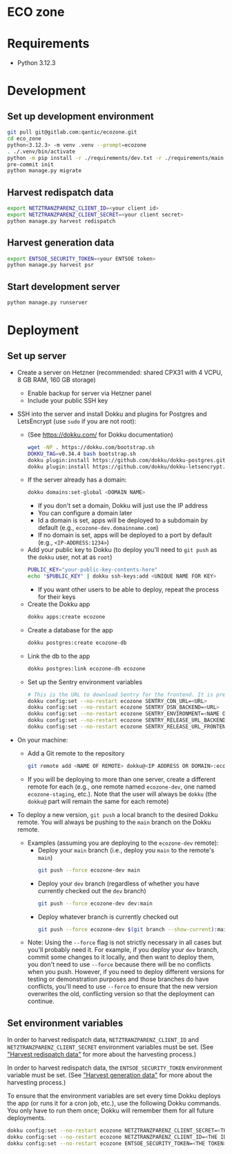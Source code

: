 # ECO zone

# Requirements

- Python 3.12.3

# Development

## Set up development environment

```bash
git pull git@gitlab.com:qantic/ecozone.git
cd eco_zone
python<3.12.3> -m venv .venv --prompt=ecozone
. ./.venv/bin/activate
python -m pip install -r ./requirements/dev.txt -r ./requirements/main.txt
pre-commit init
python manage.py migrate
```

## Harvest redispatch data

```bash
export NETZTRANZPARENZ_CLIENT_ID=<your client id>
export NETZTRANZPARENZ_CLIENT_SECRET=<your client secret>
python manage.py harvest redispatch
```

## Harvest generation data

```bash
export ENTSOE_SECURITY_TOKEN=<your ENTSOE token>
python manage.py harvest psr
```

## Start development server

```bash
python manage.py runserver
```

# Deployment

## Set up server

- Create a server on Hetzner (recommended: shared CPX31 with 4 VCPU, 8 GB RAM, 160 GB storage)
  - Enable backup for server via Hetzner panel
  - Include your public SSH key
- SSH into the server and install Dokku and plugins for Postgres and LetsEncrypt (use `sudo` if you are not root):
  - (See https://dokku.com/ for Dokku documentation)
    ```bash
    wget -NP . https://dokku.com/bootstrap.sh
    DOKKU_TAG=v0.34.4 bash bootstrap.sh
    dokku plugin:install https://github.com/dokku/dokku-postgres.git
    dokku plugin:install https://github.com/dokku/dokku-letsencrypt.git
    ```
  - If the server already has a domain:
    ```bash
    dokku domains:set-global <DOMAIN NAME>
    ```
    - If you don't set a domain, Dokku will just use the IP address
    - You can configure a domain later
    - Id a domain is set, apps will be deployed to a subdomain by default (e.g., `ecozone-dev.domainname.com`)
    - If no domain is set, apps will be deployed to a port by default (e.g., `<IP-ADDRESS:1234>`)
  - Add your public key to Dokku (to deploy you'll need to `git push` as the `dokku` user, not at as `root`)
    ```bash
    PUBLIC_KEY="your-public-key-contents-here"
    echo "$PUBLIC_KEY" | dokku ssh-keys:add <UNIQUE NAME FOR KEY>
    ```
    - If you want other users to be able to deploy, repeat the process for their keys
  - Create the Dokku app
    ```bash
    dokku apps:create ecozone
    ```
  - Create a database for the app
    ```bash
    dokku postgres:create ecozone-db
    ```
  - Link the db to the app
    ```bash
    dokku postgres:link ecozone-db ecozone
    ```
  - Set up the Sentry environment variables
    ```bash
    # This is the URL to download Sentry for the frontend. It is preconfigured with the DSN for the frontend.
    dokku config:set --no-restart ecozone SENTRY_CDN_URL=<URL>
    dokku config:set --no-restart ecozone SENTRY_DSN_BACKEND=<URL>
    dokku config:set --no-restart ecozone SENTRY_ENVIRONMENT=<NAME OF ENVIRONMENT> # E.G., "dev"
    dokku config:set --no-restart ecozone SENTRY_RELEASE_URL_BACKEND=<URL>
    dokku config:set --no-restart ecozone SENTRY_RELEASE_URL_FRONTEND=<URL>
    ```

- On your machine:
  - Add a Git remote to the repository
    ```bash
    git remote add <NAME OF REMOTE> dokku@<IP ADDRESS OR DOMAIN>:ecozone
    ```
   - If you will be deploying to more than one server, create a different remote for each (e.g., one remote named `ecozone-dev`, one named `ecozone-staging`, etc.). Note that the user will always be `dokku` (the `dokku@` part will remain the same for each remote)
- To deploy a new version, `git push` a local branch to the desired Dokku remote. You will always be pushing to the `main` branch on the Dokku remote.
  - Examples (assuming you are deploying to the `ecozone-dev` remote):
    - Deploy your `main` branch (i.e., deploy you `main` to the remote's `main`)
      ```bash
      git push --force ecozone-dev main
      ```
    - Deploy your `dev` branch (regardless of whether you have currently checked out the `dev` branch)
      ```bash
      git push --force ecozone-dev dev:main
      ```
    - Deploy whatever branch is currently checked out
      ```bash
      git push --force ecozone-dev $(git branch --show-current):main
      ```
  - Note: Using the `--force` flag is not strictly necessary in all cases but you'll probably need it. For example, if you deploy your `dev` branch, commit some changes to it locally, and then want to deploy them, you don't need to use `--force` because there will be no conflicts when you push. However, if you need to deploy different versions for testing or demonstration purposes and those branches do have conflicts, you'll need to use `--force` to ensure that the new version overwrites the old, conflicting version so that the deployment can continue.

## Set environment variables

In order to harvest redispatch data, `NETZTRANZPARENZ_CLIENT_ID` and `NETZTRANZPARENZ_CLIENT_SECRET` environment variables must be set. (See ["Harvest redispatch data"](#harvest-redispatch-data) for more about the harvesting process.)

In order to harvest redispatch data, the `ENTSOE_SECURITY_TOKEN` environment variable must be set. (See ["Harvest generation data"](#harvest-generation-data) for more about the harvesting process.)

To ensure that the environment variables are set every time Dokku deploys the app (or runs it for a cron job, etc.), use the following Dokku commands. You only have to run them once; Dokku will remember them for all future deployments.

```bash
dokku config:set --no-restart ecozone NETZTRANZPARENZ_CLIENT_SECRET=<THE SECRET>
dokku config:set --no-restart ecozone NETZTRANZPARENZ_CLIENT_ID=<THE ID>
dokku config:set --no-restart ecozone ENTSOE_SECURITY_TOKEN=<THE TOKEN>
```
